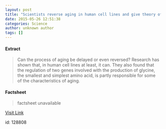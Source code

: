 ```yaml
---
layout: post
title: "Scientists reverse aging in human cell lines and give theory of aging a new lease of life"
date: 2015-05-26 12:51:38
categories: Science
author: unknown author
tags: []
---
```



#### Extract
>Can the process of aging be delayed or even reversed? Research has shown that, in human cell lines at least, it can. They also found that the regulation of two genes involved with the production of glycine, the smallest and simplest amino acid, is partly responsible for some of the characteristics of aging.

#### Factsheet
>factsheet unavailable

[Visit Link](http://feeds.sciencedaily.com/~r/sciencedaily/~3/CYM3VUJOcuo/150526085138.htm)

id:  128808
